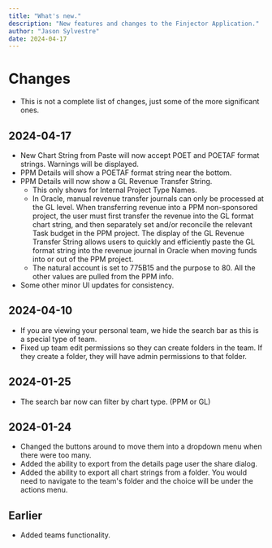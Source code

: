 ```yaml
---
title: "What's new."
description: "New features and changes to the Finjector Application."
author: "Jason Sylvestre"
date: 2024-04-17
---
```


# Changes

  - This is not a complete list of changes, just some of the more significant ones.

## 2024-04-17
  - New Chart String from Paste will now accept POET and POETAF format strings. Warnings will be displayed.
  - PPM Details will show a POETAF format string near the bottom.
  - PPM Details will now show a GL Revenue Transfer String.
    - This only shows for Internal Project Type Names.
    - In Oracle, manual revenue transfer journals can only be processed at the GL level.  When transferring revenue into a PPM non-sponsored project, the user must first transfer the revenue into the GL format chart string, and then separately set and/or reconcile the relevant Task budget in the PPM project.  The display of the GL Revenue Transfer String allows users to quickly and efficiently paste the GL format string into the revenue journal in Oracle when moving funds into or out of the PPM project.
    - The natural account is set to 775B15 and the purpose to 80. All the other values are pulled from the PPM info.
  - Some other minor UI updates for consistency.

## 2024-04-10
  - If you are viewing your personal team, we hide the search bar as this is a special type of team.
  - Fixed up team edit permissions so they can create folders in the team. If they create a folder, they will have admin permissions to that folder.

## 2024-01-25

  - The search bar now can filter by chart type. (PPM or GL)

## 2024-01-24

  - Changed the buttons around to move them into a dropdown menu when there were too many.
  - Added the ability to export from the details page user the share dialog.
  - Added the ability to export all chart strings from a folder. You would need to navigate to the team's folder and the choice will be under the actions menu.

## Earlier
  - Added teams functionality.
